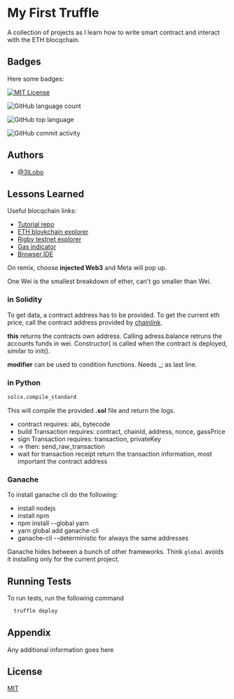 
# My First Truffle

A collection of projects as I learn how to write smart contract and interact with the ETH blocqchain.


## Badges

Here some badges:

[![MIT License](https://img.shields.io/apm/l/atomic-design-ui.svg?style=for-the-badge)](https://github.com/tterb/atomic-design-ui/blob/master/LICENSEs)


![GitHub language count](https://img.shields.io/github/languages/count/3lLobo/firstTruffle?style=for-the-badge)


![GitHub top language](https://img.shields.io/github/languages/top/3lLobo/firstTruffle?style=for-the-badge)


![GitHub commit activity](https://img.shields.io/github/commit-activity/y/3lLobo/firstTruffle?color=lightblue&style=for-the-badge)


## Authors

- [@3lLobo](https://www.github.com/3lLobo)


## Lessons Learned

Useful blocqchain links:
 - [Tutorial repo](https://github.com/smartcontractkit/full-blockchain-solidity-course-py)
 - [ETH blovkchain explorer](https://etherscan.io/)
 - [Rigby testnet explorer](https://rinkeby.etherscan.io/)
 - [Gas indicator](https://ethgasstation.info/)
 - [Browser IDE](https://remix.ethereum.org/)

On remix, choose __injected Web3__ and Meta will pop up.

One Wei is the smallest breakdown of ether, can't go smaller than Wei.

### in Solidity

To get data, a contract address has to be provided. To get the current eth price, call the contract address provided by [chainlink](https://data.chain.link/ethereum/mainnet/crypto-usd).

__this__ returns the contracts own address. Calling adress.balance retruns the accounts funds in wei. Constructor( is called when the contract is deployed, similar to init().

__modifier__ can be used to condition functions. Needs _; as last line.

### in Python

```python
solcx.compile_standard
```
This will compile the provided __.sol__ file and return the logs.


 - contract requires: abi, bytecode
 - build Transaction requires: contract, chainId, address, nonce, gassPrice
 - sign Transaction requires: transaction, privateKey
 - -> then: send_raw_transaction
 - wait for transaction receipt return the transaction information, most important the contract address


### Ganache

To install ganache cli do the following:
 - install nodejs
 - install npm
 - npm install --global yarn
 - yarn global add ganache-cli
 - ganache-cli --deterministic for always the same addresses

Ganache hides between a bunch of other frameworks. Think ```global``` avoids it installing only for the current project.

<!-- .markdown-body {
  --md-code-background: #e3dcef;
  --md-code-text: #4a2b7b;
  --md-code-tabs: #c6b8dd;
  --md-code-radius: 4px;
} -->

## Running Tests

To run tests, run the following command

```bash
  truffle deploy
```


## Appendix

Any additional information goes here


## License

[MIT](https://choosealicense.com/licenses/mit/)


